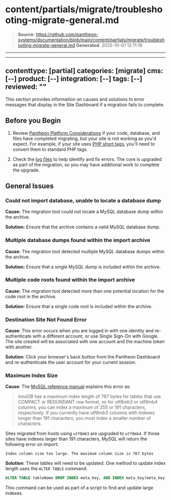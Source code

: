 # content/partials/migrate/troubleshooting-migrate-general.md

> **Source**: https://github.com/pantheon-systems/documentation/blob/main/content/partials/migrate/troubleshooting-migrate-general.md
> **Generated**: 2025-10-01 12:11:19

---

---
contenttype: [partial]
categories: [migrate]
cms: [--]
product: [--]
integration: [--]
tags: [--]
reviewed: ""
---

This section provides information on causes and solutions to error messages that display in the Site Dashboard if a migration fails to complete.

## Before you Begin

1. Review [Pantheon Platform Considerations](/guides/platform-considerations) if your code, database, and files have completed migrating, but your site is not working as you'd expect. For example, if your site uses [PHP short tags](/guides/platform-considerations/php-platform#php-short-tags), you'll need to convert them to standard PHP tags.

1. Check the [log files](/guides/logs-pantheon) to help identify and fix errors. The core is upgraded as part of the migration, so you may have additional work to complete the upgrade.

## General Issues

### Could not import database, unable to locate a database dump

**Cause:** The migration tool could not locate a MySQL database dump within the archive.

**Solution:** Ensure that the archive contains a valid MySQL database dump.

### Multiple database dumps found within the import archive

**Cause:** The migration tool detected multiple MySQL database dumps within the archive.

**Solution:** Ensure that a single MySQL dump is included within the archive.

### Multiple code roots found within the import archive

**Cause:**  The migration tool detected more than one potential location for the code root in the archive.

**Solution:** Ensure that a single code root is included within the archive.

### Destination Site Not Found Error

**Cause**: This error occurs when you are logged in with one identity and re-authenticate with a different account, or use Single Sign-On with Google. The site created will be associated with one account and the machine token with another.

**Solution**: Click your browser's back button from the Pantheon Dashboard and re-authenticate the user account for your current session.

### Maximum Index Size

**Cause**: The [MySQL reference manual](https://dev.mysql.com/doc/refman/8.0/en/charset-unicode-conversion.html) explains this error as:

> InnoDB has a maximum index length of 767 bytes for tables that use COMPACT or REDUNDANT row format, so for utf8mb3 or utf8mb4 columns, you can index a maximum of 255 or 191 characters, respectively. If you currently have utf8mb3 columns with indexes longer than 191 characters, you must index a smaller number of characters.

Sites migrated from hosts using `utf8mb3` are upgraded to `utf8mb4`. If those sites have indexes larger than 191 characters, MySQL will return the following error on import:

```none
Index column size too large. The maximum column size is 767 bytes
```

**Solution**: These tables will need to be updated. One method to update index length uses the `ALTER TABLE` command:

```sql
ALTER TABLE tableName DROP INDEX meta_key, ADD INDEX meta_key(meta_key(191));
```

This command can be used as part of a script to find and update large indexes.
